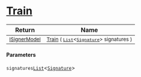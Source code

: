 # [Train](./OptimalDtwClassifier-100663908.md)



| Return | Name | 
| --- | --- | 
| <sub>[ISignerModel](./../../../Pipeline/ISignerModel.md)</sub>| <sub>[Train](./OptimalDtwClassifier-100663908.md) ( [`List`](https://docs.microsoft.com/en-us/dotnet/api/System.Collections.Generic.List-1)\<[`Signature`](./../../../Signature.md)> signatures )</sub>| <br>


#### Parameters
 `signatures`[`List`](https://docs.microsoft.com/en-us/dotnet/api/System.Collections.Generic.List-1)\<[`Signature`](./../../../Signature.md)>